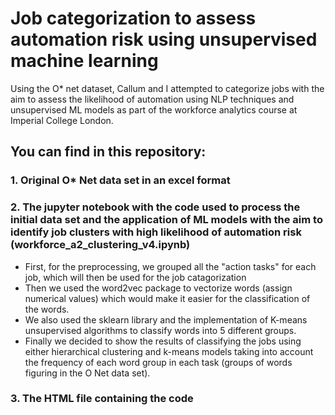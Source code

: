 # Job categorization to assess automation risk using unsupervised machine learning
Using the O* net dataset, Callum and I attempted to categorize jobs with the aim to assess the likelihood of automation using NLP techniques and unsupervised  ML models as part of the workforce analytics course at Imperial College London.

## You can find in this repository:

### 1. Original O* Net data set in an excel format

### 2. The jupyter notebook with the code used to process the initial data set and the application of ML models with the aim to identify job clusters with high likelihood of automation risk (workforce_a2_clustering_v4.ipynb)

- First, for the preprocessing, we grouped all the "action tasks" for each job, which will then be used for the job catagorization
- Then we used the word2vec package to vectorize words (assign numerical values) which would make it easier for the classification of the words.
- We also used the sklearn library and the implementation of K-means unsupervised algorithms to classify words into 5 different groups. 
- Finally we decided to show the results of classifying the jobs using either hierarchical clustering and k-means models taking into account the frequency of each word group in each task (groups of words figuring in the O Net data set).

### 3. The HTML file containing the code
